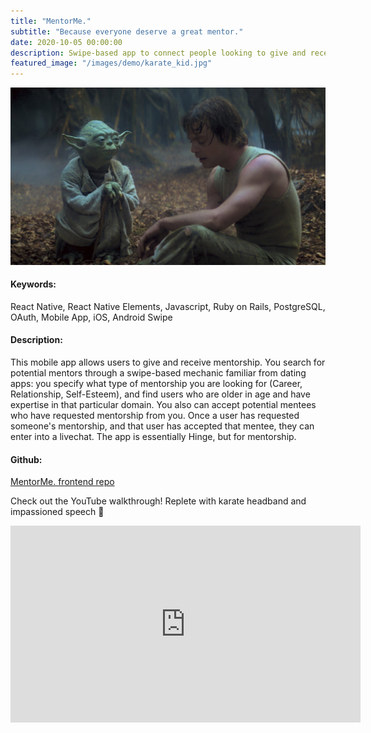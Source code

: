 ```yaml
---
title: "MentorMe."
subtitle: "Because everyone deserve a great mentor."
date: 2020-10-05 00:00:00
description: Swipe-based app to connect people looking to give and receive mentorship. Once two users are connected, they enter into a livechat!
featured_image: "/images/demo/karate_kid.jpg"
---
```


![](/images/demo/yoda_luke.jpg)

<h4>Keywords:</h4> React Native, React Native Elements, Javascript, Ruby on Rails, PostgreSQL, OAuth, Mobile App, iOS, Android Swipe

<h4>Description:</h4> This mobile app allows users to give and receive mentorship. You search for potential mentors through a swipe-based mechanic familiar from dating apps: you specify what type of mentorship you are looking for (Career, Relationship, Self-Esteem), and find users who are older in age and have expertise in that particular domain. You also can accept potential mentees who have requested mentorship from you. Once a user has requested someone's mentorship, and that user has accepted that mentee, they can enter into a livechat. The app is essentially Hinge, but for mentorship.

<h4>Github:</h4>
<a href= "https://github.com/Jeff-Adler/mentorMe-frontend">MentorMe. frontend repo</a>

Check out the YouTube walkthrough! Replete with karate headband and impassioned speech 🥋

<iframe width="560" height="315" src="https://www.youtube.com/embed/U85gXH0QPL0" frameborder="0" allow="accelerometer; autoplay; clipboard-write; encrypted-media; gyroscope; picture-in-picture" allowfullscreen></iframe>
